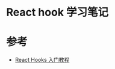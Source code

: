 
# React hook 学习笔记

# 参考

* [React Hooks 入门教程](https://www.ruanyifeng.com/blog/2019/09/react-hooks.html)
